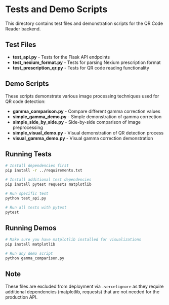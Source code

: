 # Tests and Demo Scripts

This directory contains test files and demonstration scripts for the QR Code Reader backend.

## Test Files

- **test_api.py** - Tests for the Flask API endpoints
- **test_nexium_format.py** - Tests for parsing Nexium prescription format
- **test_prescription_qr.py** - Tests for QR code reading functionality

## Demo Scripts

These scripts demonstrate various image processing techniques used for QR code detection:

- **gamma_comparison.py** - Compare different gamma correction values
- **simple_gamma_demo.py** - Simple demonstration of gamma correction
- **simple_side_by_side.py** - Side-by-side comparison of image preprocessing
- **simple_visual_demo.py** - Visual demonstration of QR detection process
- **visual_gamma_demo.py** - Visual gamma correction demonstration

## Running Tests

```bash
# Install dependencies first
pip install -r ../requirements.txt

# Install additional test dependencies
pip install pytest requests matplotlib

# Run specific test
python test_api.py

# Run all tests with pytest
pytest
```

## Running Demos

```bash
# Make sure you have matplotlib installed for visualizations
pip install matplotlib

# Run any demo script
python gamma_comparison.py
```

## Note

These files are excluded from deployment via `.vercelignore` as they require additional dependencies (matplotlib, requests) that are not needed for the production API.
